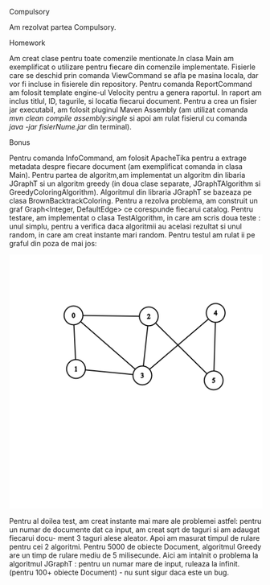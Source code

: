 Compulsory

Am rezolvat partea Compulsory.

Homework


  Am creat clase pentru toate comenzile mentionate.In clasa Main am exemplificat o utilizare pentru fiecare din comenzile implementate. Fisierle care se deschid prin
comanda ViewCommand se afla pe masina locala, dar vor fi incluse in fisierele din repository. Pentru comanda ReportCommand am folosit template engine-ul Velocity pentru a genera raportul. In raport am inclus 
titlul, ID, tagurile, si locatia fiecarui document. Pentru a crea un fisier jar executabil, am folosit pluginul Maven Assembly (am utilizat comanda *mvn clean compile
assembly:single* si apoi am rulat fisierul cu comanda *java -jar fisierNume.jar* din terminal).

Bonus


  Pentru comanda InfoCommand, am folosit ApacheTika pentru a extrage metadata despre fiecare document (am exemplificat comanda in clasa Main). Pentru partea de algoritm,am implementat un algoritm din libaria JGraphT si un algoritm greedy (in doua clase separate, JGraphTAlgorithm si GreedyColoringAlgorithm). Algoritmul din libraria JGraphT se bazeaza pe clasa BrownBacktrackColoring. Pentru a rezolva problema, am construit un graf Graph<Integer, DefaultEdge> ce corespunde fiecarui catalog. 
Pentru testare, am implementat o clasa TestAlgorithm, in care am scris doua teste : unul simplu, pentru a verifica daca algoritmii au acelasi rezultat si unul random,
in care am creat instante mari random. Pentru testul am rulat ii pe graful din poza de mai jos: 

![alt text](https://github.com/IvanCristian112/JavaLab/blob/main/Lab5/graph(2).png?raw=true)


  Pentru al doilea test, am creat instante mai mare ale problemei astfel: pentru un numar de documente dat ca input, am creat sqrt de taguri si am adaugat fiecarui docu-
ment 3 taguri alese aleator. Apoi am masurat timpul de rulare pentru cei 2 algoritmi. Pentru 5000 de obiecte Document, algoritmul Greedy are un timp de rulare mediu 
de 5 milisecunde. Aici am intalnit o problema la algoritmul JGraphT : pentru un numar mare de input, ruleaza la infinit. (pentru 100+ obiecte Document) - nu sunt sigur
daca este un bug.

